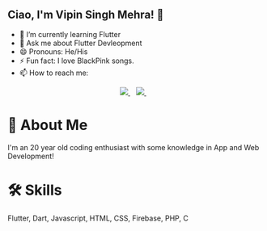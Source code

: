 ## Ciao, I'm Vipin Singh Mehra! 👋
- 🌱 I’m currently learning Flutter 
- 💬 Ask me about Flutter Devleopment
- 😄 Pronouns: He/His
- ⚡ Fun fact: I love BlackPink songs.
- 📫 How to reach me: 

<p align="center">
  <a href="https://www.linkedin.com/in/vimehraa29/">
    <img src="https://img.shields.io/badge/linkedin-%230077B5.svg?&style=for-the-badge&logo=linkedin&logoColor=white" />
  </a>&nbsp;&nbsp;
  <a href="https://www.instagram.com/vimehraa_29/">
    <img src="https://img.shields.io/badge/instagram-%23E4405F.svg?&style=for-the-badge&logo=instagram&logoColor=white" />
  </a>&nbsp;&nbsp;
</p>

# 🚀 About Me
I'm an 20 year old coding enthusiast with some knowledge in App and Web Development!

# 🛠 Skills
Flutter, Dart, Javascript, HTML, CSS, Firebase, PHP, C
